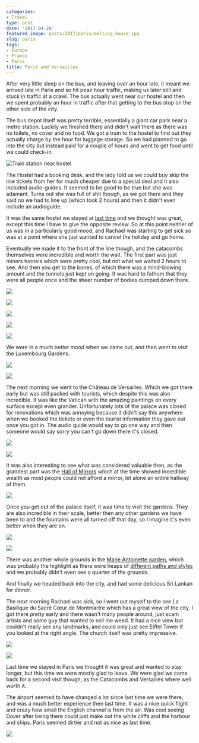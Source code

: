 ```yaml
---
categories:
- Travel
type: post
date: '2017-04-20'
featured_image: posts/2017/paris/melting_house.jpg
slug: paris
tags:
- Europe
- France
- Paris
title: Paris and Versailles
---
```


After very little sleep on the bus, and leaving over an hour late, it meant we arrived late in Paris and so hit peak hour traffic, making us later still and stuck in traffic at a crawl. The bus actually went near our hostel and then we spent probably an hour in traffic after that getting to the bus stop on the other side of the city.

The bus depot itself was pretty terrible, essentially a giant car park near a metro station. Luckily we finished there and didn't wait there as there was no toilets, no cover and no food. We got a train to the hostel to find out they actually charge by the hour for luggage storage. So we had planned to go into the city but instead paid for a couple of hours and went to get food until we could check-in.

![](melting_house.jpg "Train station near hostel")

The Hostel had a booking desk, and the lady told us we could buy skip the line tickets from her for much cheaper due to a special deal and it also included audio-guides. It seemed to be good to be true but she was adamant. Turns out she was full of shit though, as we got there and they said no we had to line up (which took 2 hours) and then it didn't even include an audioguide.

It was the same hostel we stayed at [last time](/posts/2010/euro-trip-paris) and we thought was great, except this time I have to give the opposite review. So at this point neither of us was in a particularly good mood, and Rachael was starting to get sick so was at a point where she just wanted to cancel the holiday and go home.

Eventually we made it to the front of the line though, and the catacombs themselves were incredible and worth the wait. The first part was just miners tunnels which were pretty cool, but not what we waited 2 hours to see. And then you get to the bones, of which there was a mind-blowing amount and the tunnels just kept on going. It was hard to fathom that they were all people once and the sheer number of bodies dumped down there.

![](catacombs1.jpg "")

![](catacombs2.jpg "")

![](catacombs4.jpg "")

![](catacombs5.jpg "")

![](catacombs6.jpg "")

We were in a much better mood when we came out, and then went to visit the Luxembourg Gardens.

![](luxembourg1.jpg "")

![](luxembourg2.jpg "")

The next morning we went to the Château de Versailles. Which we got there early but was still packed with tourists, which despite this was also incredible. It was like the Vatican with the amazing paintings on every surface except even grander. Unfortunately lots of the palace was closed for renovations which was annoying because it didn't say this anywhere when we booked the tickets or even the tourist information they gave out once you got in. The audio guide would say to go one way and then someone would say sorry you can't go down there it's closed.

![](versailles.jpg "")

![](versailles1.jpg "")

It was also interesting to see what was considered valuable then, as the grandest part was the [Hall of Mirrors](https://en.wikipedia.org/wiki/Hall_of_Mirrors) which at the time showed incredible wealth as most people could not afford a mirror, let alone an entire hallway of them.

![](versailles2.jpg "")

Once you get out of the palace itself, it was time to visit the gardens. They are also incredible in their scale, better then any other gardens we have been to and the fountains were all turned off that day, so I imagine it's even better when they are on.

![](versailles3.jpg "")

![](versailles4.jpg "")

There was another whole grounds in the [Marie Antoinette garden](https://en.wikipedia.org/wiki/Hameau_de_la_Reine), which was probably the highlight as there were heaps of [different paths and styles](https://www.google.com.au/maps/@48.8145288,2.109453,285a,35y,355.57h,39.38t/data=!3m1!1e3) and we probably didn't even see a quarter of the grounds.

And finally we headed back into the city, and had some delicious Sri Lankan for dinner.

The next morning Rachael was sick, so I went out myself to the see La Basilique du Sacré Cœur de Montmartre which has a great view of the city. I got there pretty early and there wasn't many people around, just scam artists and some guy that wanted to sell me weed. It had a nice view but couldn't really see any landmarks, and could only just see Eiffel Tower if you looked at the right angle. The church itself was pretty impressive.

![](basilica1.jpg "")

![](basilica2.jpg "")

Last time we stayed in Paris we thought it was great and wanted to stay longer, but this time we were mostly glad to leave. We were glad we came back for a second visit though, as the Catacombs and Versailles where well worth it.

The airport seemed to have changed a lot since last time we were there, and was a much better experience then last time. It was a nice quick flight and crazy how small the English channel is from the air. Was cool seeing Dover after being there could just make out the white cliffs and the harbour and ships.
Paris seemed dirtier and not as nice as last time.

![](dover.jpg "")
